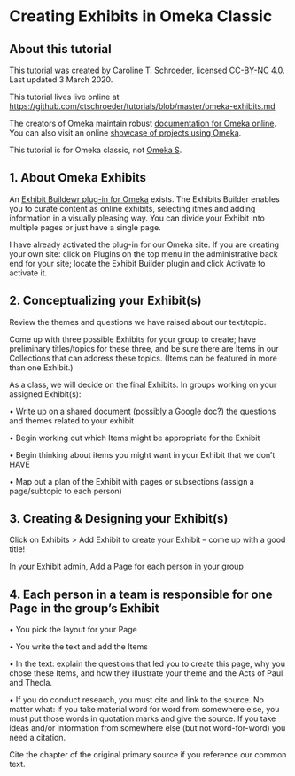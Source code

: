 # Creating Exhibits in Omeka Classic

## About this tutorial

This tutorial was created by Caroline T. Schroeder, licensed [CC-BY-NC 4.0](https://creativecommons.org/licenses/by-nc/4.0/). Last updated 3 March 2020.

This tutorial lives live online at https://github.com/ctschroeder/tutorials/blob/master/omeka-exhibits.md

The creators of Omeka maintain robust [documentation for Omeka online](https://omeka.org/classic/docs/).  You can also visit an online [showcase of projects using Omeka](https://omeka.org/classic/showcase/).

This tutorial is for Omeka classic, not [Omeka S](https://omeka.org/s/).

## 1. About Omeka Exhibits

An [Exhibit Buildewr plug-in for Omeka](https://omeka.org/classic/docs/Plugins/ExhibitBuilder/) exists.  The Exhibits Builder enables you to curate content as online exhibits, selecting itmes and adding information in a visually pleasing way. You can divide your Exhibit into multiple pages or just have a single page.

I have already activated the plug-in for our Omeka site.  If you are creating your own site:  click on Plugins on the top menu in the administrative back end for your site; locate the Exhibit Builder plugin and click Activate to activate it.

## 2. Conceptualizing your Exhibit(s)

Review the themes and questions we have raised about our text/topic.  

Come up with three possible Exhibits for your group to create; have preliminary titles/topics for these three, and be sure there are Items in our Collections that can address these topics.  (Items can be featured in more than one Exhibit.)

As a class, we will decide on the final Exhibits. In groups working on your assigned Exhibit(s):

•	Write up on a shared document (possibly a Google doc?) the questions and themes related to your exhibit

•	Begin working out which Items might be appropriate for the Exhibit

•	Begin thinking about items you might want in your Exhibit that we don’t HAVE

•	Map out a plan of the Exhibit with pages or subsections (assign a page/subtopic to each person)


## 3. Creating & Designing your Exhibit(s)

Click on Exhibits > Add Exhibit to create your Exhibit – come up with a good title!

In your Exhibit admin, Add a Page for each person in your group

## 4.	Each person in a team is responsible for one Page in the group’s Exhibit

•	You pick the layout for your Page

•	You write the text and add the Items

•	In the text: explain the questions that led you to create this page, why you chose these Items, and how they illustrate your theme and the Acts of Paul and Thecla.

•	If you do conduct research, you must cite and link to the source.  No matter what:  if you take material word for word from somewhere else, you must put those words in quotation marks and give the source.  If you take ideas and/or information from somewhere else (but not word-for-word) you need a citation.

Cite the chapter of the original primary source if you reference our common text.

